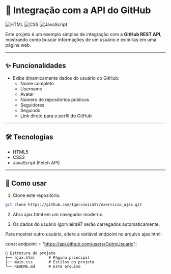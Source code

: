 # 🔗 Integração com a API do GitHub

![HTML](https://img.shields.io/badge/HTML5-E34F26?style=for-the-badge&logo=html5&logoColor=white)
![CSS](https://img.shields.io/badge/CSS3-1572B6?style=for-the-badge&logo=css3&logoColor=white)
![JavaScript](https://img.shields.io/badge/JavaScript-F7DF1E?style=for-the-badge&logo=javascript&logoColor=black)

Este projeto é um exemplo simples de integração com a **GitHub REST API**, mostrando como buscar informações de um usuário e exibi-las em uma página web.

---

## ✨ Funcionalidades

- Exibe dinamicamente dados do usuário do GitHub:
  - Nome completo
  - Username
  - Avatar
  - Número de repositórios públicos
  - Seguidores
  - Seguindo
  - Link direto para o perfil do GitHub

---

## 🛠 Tecnologias

- HTML5
- CSS3
- JavaScript (Fetch API)

---

## 🚀 Como usar

1. Clone este repositório:

```bash
git clone https://github.com/Igorvieira97/exercicio_ajax.git 

```

2. Abra ajax.html em um navegador moderno.

3. Os dados do usuário Igorvieira97 serão carregados automaticamente.

Para mostrar outro usuário, altere a variável endpoint no arquivo ajax.html:

const endpoint = "https://api.github.com/users/OutroUsuario";

```
📂 Estrutura do projeto
├── ajax.html      # Página principal
├── main.css       # Estilos do projeto
└── README.md      # Este arquivo
```